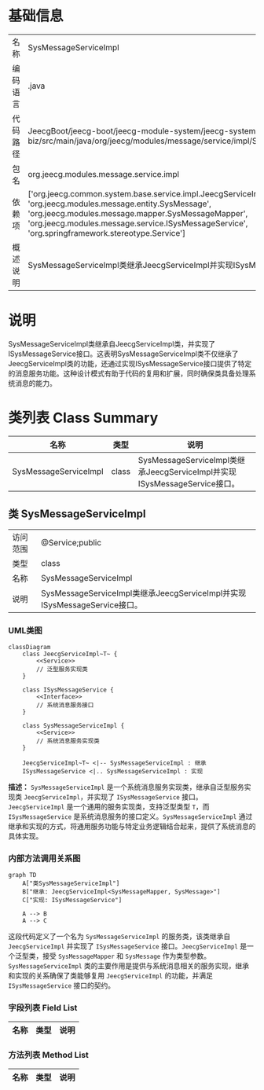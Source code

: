 # 基础信息

|      |      |
|------|------|
| 名称 | SysMessageServiceImpl |
| 编码语言 | .java |
| 代码路径 | JeecgBoot/jeecg-boot/jeecg-module-system/jeecg-system-biz/src/main/java/org/jeecg/modules/message/service/impl/SysMessageServiceImpl.java |
| 包名 | org.jeecg.modules.message.service.impl |
| 依赖项 | ['org.jeecg.common.system.base.service.impl.JeecgServiceImpl', 'org.jeecg.modules.message.entity.SysMessage', 'org.jeecg.modules.message.mapper.SysMessageMapper', 'org.jeecg.modules.message.service.ISysMessageService', 'org.springframework.stereotype.Service'] |
| 概述说明 | SysMessageServiceImpl类继承JeecgServiceImpl并实现ISysMessageService接口。 |

# 说明

SysMessageServiceImpl类继承自JeecgServiceImpl类，并实现了ISysMessageService接口。这表明SysMessageServiceImpl类不仅继承了JeecgServiceImpl类的功能，还通过实现ISysMessageService接口提供了特定的消息服务功能。这种设计模式有助于代码的复用和扩展，同时确保类具备处理系统消息的能力。

# 类列表 Class Summary

| 名称   | 类型  | 说明 |
|-------|------|-------------|
| SysMessageServiceImpl | class | SysMessageServiceImpl类继承JeecgServiceImpl并实现ISysMessageService接口。 |



## 类 SysMessageServiceImpl

|      |      |
|------|------|
| 访问范围 | @Service;public |
| 类型 | class |
| 名称 | SysMessageServiceImpl |
| 说明 | SysMessageServiceImpl类继承JeecgServiceImpl并实现ISysMessageService接口。 |


### UML类图

```mermaid
classDiagram
    class JeecgServiceImpl~T~ {
        <<Service>>
        // 泛型服务实现类
    }

    class ISysMessageService {
        <<Interface>>
        // 系统消息服务接口
    }

    class SysMessageServiceImpl {
        <<Service>>
        // 系统消息服务实现类
    }

    JeecgServiceImpl~T~ <|-- SysMessageServiceImpl : 继承
    ISysMessageService <|.. SysMessageServiceImpl : 实现
```

**描述：**
`SysMessageServiceImpl` 是一个系统消息服务实现类，继承自泛型服务实现类 `JeecgServiceImpl`，并实现了 `ISysMessageService` 接口。`JeecgServiceImpl` 是一个通用的服务实现类，支持泛型类型 `T`，而 `ISysMessageService` 是系统消息服务的接口定义。`SysMessageServiceImpl` 通过继承和实现的方式，将通用服务功能与特定业务逻辑结合起来，提供了系统消息的具体实现。


### 内部方法调用关系图

```mermaid
graph TD
    A["类SysMessageServiceImpl"]
    B["继承: JeecgServiceImpl<SysMessageMapper, SysMessage>"]
    C["实现: ISysMessageService"]

    A --> B
    A --> C
```

这段代码定义了一个名为 `SysMessageServiceImpl` 的服务类，该类继承自 `JeecgServiceImpl` 并实现了 `ISysMessageService` 接口。`JeecgServiceImpl` 是一个泛型类，接受 `SysMessageMapper` 和 `SysMessage` 作为类型参数。`SysMessageServiceImpl` 类的主要作用是提供与系统消息相关的服务实现，继承和实现的关系确保了类能够复用 `JeecgServiceImpl` 的功能，并满足 `ISysMessageService` 接口的契约。

### 字段列表 Field List

| 名称  | 类型  | 说明 |
|-------|-------|------|

### 方法列表 Method List

| 名称  | 类型  | 说明 |
|-------|-------|------|




